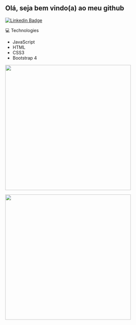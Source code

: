 ## Olá, seja bem vindo(a) ao meu github
[![Linkedin Badge](https://img.shields.io/badge/-LinkedIn-blue?style=flat-square&logo=Linkedin&logoColor=white&link=https://www.linkedin.com/in/douglas-oliveira-92a9831b5/)](https://www.linkedin.com/in/douglas-oliveira-92a9831b5/)

💻 Technologies
- JavaScript
- HTML
- CSS3
- Bootstrap 4

<p>
  <img width="400px" src="https://github-readme-stats.vercel.app/api/top-langs/?username=douglas-abreu&hide=html&layout=compact&theme=dark" />
</p>
<p>
  <img width="400px" src="https://github-readme-stats.vercel.app/api?username=douglas-abreu&theme=radical&show_icons=true" />
</p>
